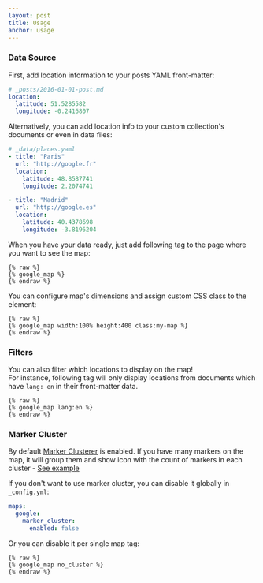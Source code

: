 ```yaml
---
layout: post
title: Usage
anchor: usage
---
```

### Data Source

First, add location information to your posts YAML front-matter:

  ```yaml
  # _posts/2016-01-01-post.md
  location:
    latitude: 51.5285582
    longitude: -0.2416807
  ```

Alternatively, you can add location info to your custom collection's documents or even in data files:

  ```yaml
  # _data/places.yaml
  - title: "Paris"
    url: "http://google.fr"
    location:
      latitude: 48.8587741
      longitude: 2.2074741
  
  - title: "Madrid"
    url: "http://google.es"
    location:
      latitude: 40.4378698
      longitude: -3.8196204
  ```
  
When you have your data ready, just add following tag to the page where you want to see the map:

  ```
  {% raw %}
  {% google_map %}
  {% endraw %}
  ```
  
You can configure map's dimensions and assign custom CSS class to the element:

  ```
  {% raw %}
  {% google_map width:100% height:400 class:my-map %}
  {% endraw %}
  ```
  
### Filters

You can also filter which locations to display on the map!<br/>
For instance, following tag will only display locations from documents which have `lang: en` in their front-matter data.

  ```
  {% raw %}
  {% google_map lang:en %}
  {% endraw %}
  ```

### Marker Cluster

By default [Marker Clusterer](https://github.com/googlemaps/js-marker-clusterer) is enabled.
If you have many markers on the map, it will group them and show icon with the count of markers in each cluster - [See example](https://googlemaps.github.io/js-marker-clusterer/examples/advanced_example.html)

If you don't want to use marker cluster, you can disable it globally in `_config.yml`:

  ```yaml
  maps:
    google:
      marker_cluster:
        enabled: false
  ```

Or you can disable it per single map tag:

  ```
  {% raw %}
  {% google_map no_cluster %}
  {% endraw %}
  ```
